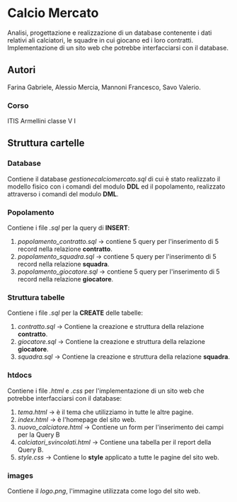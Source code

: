 # Calcio Mercato
Analisi, progettazione e realizzazione di un database contenente i dati relativi ali calciatori, le squadre in cui giocano ed i loro contratti. Implementazione di un sito web che potrebbe interfacciarsi con il database.
## Autori
Farina Gabriele, Alessio Mercia, Mannoni Francesco, Savo Valerio.
### Corso 
ITIS Armellini classe V I
## Struttura cartelle
### Database
Contiene il database _gestionecalciomercato.sql_ di cui è stato realizzato il modello fisico con i comandi del modulo **DDL** ed il popolamento, realizzato attraverso i comandi del modulo **DML**.
### Popolamento
Contiene i file _.sql_ per la query di **INSERT**:
1. _popolamento_contratto.sql_ -> contiene 5 query per l'inserimento di 5 
                                  record nella relazione **contratto**.
2. _popolamento_squadra.sql_ -> contiene 5 query per l'inserimento di 5 
                                  record nella relazione **squadra**.
3. _popolamento_giocatore.sql_ -> contiene 5 query per l'inserimento di 5 
                                  record nella relazione **giocatore**.
### Struttura tabelle
Contiene i file _.sql_ per la **CREATE** delle tabelle:
1. _contratto.sql_ -> Contiene la creazione e struttura della relazione 
                      **contratto**.
2. _giocatore.sql_ -> Contiene la creazione e struttura della relazione 
                      **giocatore**.
3. _squadra.sql_ -> Contiene la creazione e struttura della relazione 
                      **squadra**.
### htdocs
Contiene i file _.html_ e _.css_ per l'implementazione di un sito web che potrebbe interfacciarsi con il database:
1. _tema.html_ -> è il tema che utilizziamo in tutte le altre pagine.
2. _index.html_ -> è l'homepage del sito web.
3. _nuovo_calciatore.html_ -> Contiene un form per l'inserimento dei campi   
                              per la Query B
4. _calciatori_svincolati.html_ -> Contiene una tabella per il report della 
                                   Query B.
5. _style.css_ -> Contiene lo **style** applicato a tutte le pagine del sito 
                  web.
### images
Contiene il _logo.png_, l'immagine utilizzata come logo del sito web.


